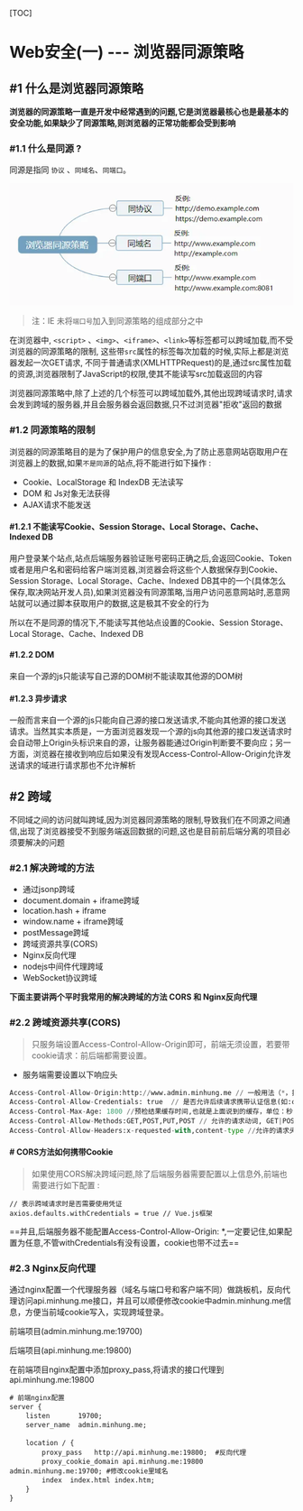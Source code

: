 [TOC]


# Web安全(一) --- 浏览器同源策略


## #1 什么是浏览器同源策略

**浏览器的同源策略一直是开发中经常遇到的问题,它是浏览器最核心也是最基本的安全功能,如果缺少了同源策略,则浏览器的正常功能都会受到影响**

### #1.1 什么是同源 ? 

同源是指同 ` 协议 ` 、`同域名`、`同端口`。



![](https://raw.githubusercontent.com/Coxhuang/yosoro/master/20200322164321.png)

> 注：IE 未将`端口号`加入到同源策略的组成部分之中


在浏览器中, `<script>` 、`<img>`、`<iframe>`、`<link>`等标签都可以跨域加载,而不受浏览器的同源策略的限制, 这些带`src`属性的标签每次加载的时候,实际上都是浏览器发起一次GET请求, 不同于普通请求(XMLHTTPRequest)的是,通过src属性加载的资源,浏览器限制了JavaScript的权限,使其不能读写src加载返回的内容

浏览器同源策略中,除了上述的几个标签可以跨域加载外,其他出现跨域请求时,请求会发到跨域的服务器,并且会服务器会返回数据,只不过浏览器"拒收"返回的数据

### #1.2 同源策略的限制

浏览器的同源策略目的是为了保护用户的信息安全,为了防止恶意网站窃取用户在浏览器上的数据,如果`不是同源`的站点,将不能进行如下操作 : 

- Cookie、LocalStorage 和 IndexDB 无法读写 
- DOM 和 Js对象无法获得
- AJAX请求不能发送


#### #1.2.1 不能读写Cookie、Session Storage、Local Storage、Cache、Indexed DB

用户登录某个站点,站点后端服务器验证账号密码正确之后,会返回Cookie、Token 或者是用户名和密码给客户端浏览器,浏览器会将这些个人数据保存到Cookie、Session Storage、Local Storage、Cache、Indexed DB其中的一个(具体怎么保存,取决网站开发人员),如果浏览器没有同源策略,当用户访问恶意网站时,恶意网站就可以通过脚本获取用户的数据,这是极其不安全的行为

所以在不是同源的情况下,不能读写其他站点设置的Cookie、Session Storage、Local Storage、Cache、Indexed DB


#### #1.2.2 DOM

来自一个源的js只能读写自己源的DOM树不能读取其他源的DOM树

#### #1.2.3 异步请求 

一般而言来自一个源的js只能向自己源的接口发送请求,不能向其他源的接口发送请求。当然其实本质是，一方面浏览器发现一个源的js向其他源的接口发送请求时会自动带上Origin头标识来自的源，让服务器能通过Origin判断要不要向应；另一方面，浏览器在接收到响应后如果没有发现Access-Control-Allow-Origin允许发送请求的域进行请求那也不允许解析


## #2 跨域

不同域之间的访问就叫跨域,因为浏览器同源策略的限制,导致我们在不同源之间通信,出现了浏览器接受不到服务端返回数据的问题,这也是目前前后端分离的项目必须要解决的问题

### #2.1 解决跨域的方法  

- 通过jsonp跨域
- document.domain + iframe跨域
- location.hash + iframe
- window.name + iframe跨域
- postMessage跨域
- 跨域资源共享(CORS)
- Nginx反向代理
- nodejs中间件代理跨域
- WebSocket协议跨域


**下面主要讲两个平时我常用的解决跨域的方法 CORS 和 Nginx反向代理** 


### #2.2 跨域资源共享(CORS)

> 只服务端设置Access-Control-Allow-Origin即可，前端无须设置，若要带cookie请求：前后端都需要设置。


- 服务端需要设置以下响应头


```python 
Access-Control-Allow-Origin:http://www.admin.minhung.me // 一般用法（*，指定域，动态设置），*不允许携带认证头和cookies 
Access-Control-Allow-Credentials: true  // 是否允许后续请求携带认证信息(如:cookies),该值只能是true,否则不返回 
Access-Control-Max-Age: 1800 //预检结果缓存时间,也就是上面说到的缓存，单位：秒 
Access-Control-Allow-Methods:GET,POST,PUT,POST // 允许的请求动词, GET|POST|PUT|DELETE
Access-Control-Allow-Headers:x-requested-with,content-type //允许的请求头字段
```

#### # CORS方法如何携带Cookie 

> 如果使用CORS解决跨域问题,除了后端服务器需要配置以上信息外,前端也需要进行如下配置 : 

```
// 表示跨域请求时是否需要使用凭证
axios.defaults.withCredentials = true // Vue.js框架
```

==并且,后端服务器不能配置Access-Control-Allow-Origin: *,一定要记住,如果配置为任意,不管withCredentials有没有设置，cookie也带不过去==

### #2.3 Nginx反向代理 

通过nginx配置一个代理服务器（域名与端口号和客户端不同）做跳板机，反向代理访问api.minhung.me接口，并且可以顺便修改cookie中admin.minhung.me信息，方便当前域cookie写入，实现跨域登录。

前端项目(admin.minhung.me:19700)

后端项目(api.minhung.me:19800)

在前端项目nginx配置中添加proxy_pass,将请求的接口代理到 api.minhung.me:19800

```
# 前端nginx配置 
server {
    listen       19700;
    server_name  admin.minhung.me;

    location / {
        proxy_pass   http://api.minhung.me:19800;  #反向代理
        proxy_cookie_domain api.minhung.me:19800 admin.minhung.me:19700; #修改cookie里域名
        index  index.html index.htm;
    }
}
```








